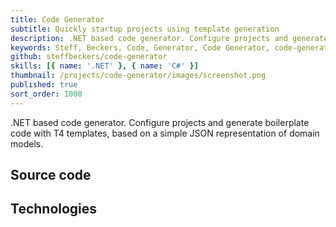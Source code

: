 ```yaml
---
title: Code Generator
subtitle: Quickly startup projects using template generation
description: .NET based code generator. Configure projects and generate boilerplate code with T4 templates, based on a simple JSON representation of domain models.
keywords: Steff, Beckers, Code, Generator, Code Generator, code-generator, code-gen, .NET, console, app, T4, T4 templates, Templates
github: steffbeckers/code-generator
skills: [{ name: '.NET' }, { name: 'C#' }]
thumbnail: /projects/code-generator/images/screenshot.png
published: true
sort_order: 1000
---
```


.NET based code generator. Configure projects and generate boilerplate code with T4 templates, based on a simple JSON representation of domain models.

## Source code

<project-detail-github :github-project="github"></project-detail-github>

## Technologies

<skills-list :skills="skills"></skills-list>
